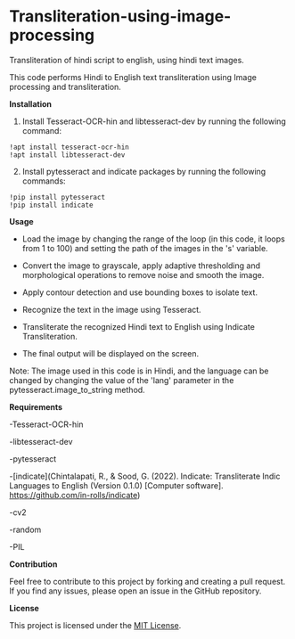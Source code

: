 # Transliteration-using-image-processing
Transliteration of hindi script to english, using hindi text images.

This code performs Hindi to English text transliteration using Image processing and transliteration.

**Installation**
1) Install Tesseract-OCR-hin and libtesseract-dev by running the following command:

```
!apt install tesseract-ocr-hin
!apt install libtesseract-dev
```
2) Install pytesseract and indicate packages by running the following commands:
```
!pip install pytesseract
!pip install indicate
```
**Usage**

- Load the image by changing the range of the loop (in this code, it loops from 1 to 100) and setting the path of the images in the 's' variable.

- Convert the image to grayscale, apply adaptive thresholding and morphological operations to remove noise and smooth the image.

- Apply contour detection and use bounding boxes to isolate text.

- Recognize the text in the image using Tesseract.

- Transliterate the recognized Hindi text to English using Indicate Transliteration.

- The final output will be displayed on the screen.

Note: The image used in this code is in Hindi, and the language can be changed by changing the value of the 'lang' parameter in the pytesseract.image_to_string method.

**Requirements**

-Tesseract-OCR-hin

-libtesseract-dev

-pytesseract

-[indicate](Chintalapati, R., & Sood, G. (2022). Indicate: Transliterate Indic Languages to English (Version 0.1.0) [Computer software]. https://github.com/in-rolls/indicate)

-cv2

-random

-PIL


**Contribution**

Feel free to contribute to this project by forking and creating a pull request. If you find any issues, please open an issue in the GitHub repository.

**License**


This project is licensed under the [MIT License]().
